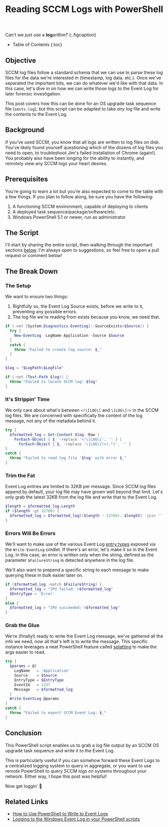 ﻿---
layout: post
title: Reading SCCM Logs with PowerShell
image: /assets/img/blog/logs.png
description: >
  How to write SCCM logs to the Event Log.
tags: [dev, SCCM, windows, powershell]
---

Can't we just use a **log**arithm?
{:.figcaption}

- Table of Contents
{:toc}

## Objective

SCCM log files follow a standard schema that we can use to parse these
log files for the data we're interested in (timestamp, log data, etc.). Once
we've separated the important bits, we can do whatever we'd like with that data.
In this case, let's dive in on how we can write those logs to the Event Log for
later forensic investigation.

This post covers how this can be done for an OS upgrade task sequence file
(`smsts.log`), but this script can be adapted to take *any* log file and write
the contents to the Event Log.

## Background

If you've used SCCM, you know that all logs are written to log files on disk.
You've likely found yourself questioning which of the dozens of log files you
need to open, to troubleshoot Jim's failed installation of Chrome (again!). You
probably also have been longing for the ability to instantly, and remotely view
any SCCM logs your heart desires.

## Prerequisites

You’re going to learn a lot but you’re also expected to come to the table with
a few things. If you plan to follow along, be sure you have the following:

1. A functioning SCCM environment, capable of deploying to clients
1. A deployed task sequence/package/software/etc.
1. Windows PowerShell 5.1 or newer, run as administrator

## The Script

I'll start by sharing the entire script, then walking through the important
sections [below](#the-break-down). I'm always open to suggestions, so feel free to open a pull
request or comment below!

<script src="http://gist-it.appspot.com/https://github.com/TsekNet/PowerShell/blob/master/SCCMLogs/Write-SCCMLogs.ps1?footer=minimal"></script>

## The Break Down

### The Setup

We want to ensure two things:

1. Rightfully so, the Event Log Source exists, before we write to it, preventing
any possible errors.
1. The log file we're reading from exists because you know, we need
that.

```powershell
if (-not [System.Diagnostics.EventLog]::SourceExists($Source)) {
  try {
    New-EventLog -LogName Application -Source $Source
  }
  catch {
    throw "Failed to create log source: $_"
  }
}

$log = "$LogPath\$LogFile"

if (-not (Test-Path $log)) {
  throw "Failed to locate SCCM log: $log"
}
```

### It's Strippin' Time

We only care about what's between `<!\[LOG\[` and `\]LOG\]!>` in the SCCM log
files. We are concerned with specifically the content of the log message, not
any of the metadata behind it.

```powershell
try {
  $formatted_log = Get-Content $log -Raw |
    ForEach-Object { $_ -replace '<!\[LOG\[', '' } |
      ForEach-Object { $_ -replace '\]LOG\]!>(.*)', '' }
}
catch {
  throw "Failed to read log file '$log' with error $_"
}
```

### Trim the Fat

Event Log entries are limited to 32KB per message. Since SCCM log files append
by default, your log file may have grown well beyond that
limit. Let's only grab the latest 32KB from the log file and write that to the
Event Log.

```powershell
$length = $formatted_log.Length
if ($length -gt 32766) {
  $formatted_log = $formatted_log[($length - 32766)..$length] -join ''
}
```

### Errors Will Be Errors

We'll want to make use of the various Event Log [entry
types](https://docs.microsoft.com/en-us/dotnet/api/system.diagnostics.eventlogentrytype?view=dotnet-plat-ext-3.1)
exposed via the `Write-EventLog` cmdlet. If there's an error, let's make it
so in the Event Log. In this case, an error is written only when the string,
defined as the parameter `$FailureString` is detected anywhere in the log file.

We'll also want to prepend a specific string to each message to make querying
these in bulk easier later on.

```powershell
if ($formatted_log -match $FailureString) {
  $formatted_log = "IPU failed:`n$formatted_log"
  $EntryType = 'Error'
}
else {
  $formatted_log = "IPU succeeded:`n$formatted_log"
}
```

### Grab the Glue

We're (finally!) ready to write the Event Log message, we've gathered all the
info we need, now all that's left is to write the message. This specific
instance leverages a neat PowerShell feature called
[splatting](https://docs.microsoft.com/en-us/powershell/module/microsoft.powershell.core/about/about_splatting?view=powershell-7)
to make the args easier to read.

```powershell
try {
  $params = @{
    LogName   = 'Application'
    Source    = $Source
    EntryType = $EntryType
    EventId   = 1337
    Message   = $formatted_log
  }
  Write-EventLog @params
}
catch {
  throw "Failed to export SCCM Event Log: $_"
}
```

## Conclusion

This PowerShell script enables us to grab a log file output by an SCCM OS
upgrade task sequence and write it to the Event Log.

This is particularly useful if you can somehow forward these Event Logs to a
centralized logging system to query in aggregate, or you want to use remote
PowerShell to query SCCM logs on systems throughout your network. Either way, I
hope this post was helpful!

Now get loggin' 📝

## Related Links

- [How to Use PowerShell to Write to Event Logs](https://devblogs.microsoft.com/scripting/how-to-use-powershell-to-write-to-event-logs/)
- [Logging to the Windows Event Log in your PowerShell scripts](https://4sysops.com/archives/logging-to-the-windows-event-log-in-your-powershell-scripts/)